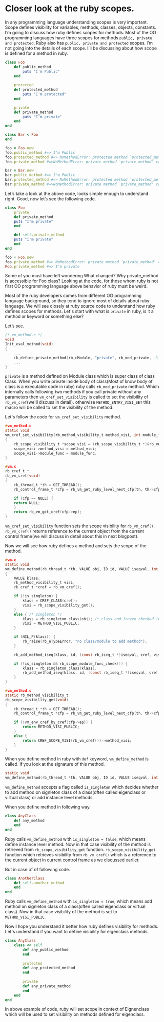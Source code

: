 # Closer look at the ruby scopes. 
	
In any programming language understanding scopes is very important. Scope defines visibility for variables, methods, classes, objects, constants. I’m going to discuss how ruby defines scopes for methods. Most of the OO programming languages have three scopes for methods `public, private and protected`. Ruby also has `public, private and protected` scopes. I’m not going into the details of each scope. I’ll be discussing about how scope is defined for a method in ruby. 
	
```ruby
class Foo
    def public_method
        puts "I'm Public"
    end
    
    protected 
    def protected_method
	    puts "I'm protected"
    end

    private
    def private_method
	    puts "I'm private"
    end
end

class Bar < Foo
end

foo = Foo.new
foo.public_method #=> I'm Public
foo.protected_method #=> NoMethodError: protected method `protected_method' called for #<Foo>
foo.private_method #=>NoMethodError: private method `private_method' called for #<Foo>

bar = Bar.new
bar.public_method #=> I'm Public
bar.protected_method #=> NoMethodError: protected method `protected_method' called for #<Foo>
bar.private_method #=>NoMethodError: private method `private_method' called for #<Foo>
```

Let’s take a look at the above code, looks simple enough to understand right. Good, now let’s see the following code. 
```ruby
class Foo
    private
    def private_method
	puts "I'm private"
    end

    def self.private_method
	puts "I'm private"
    end
end

foo = Foo.new
foo.private_method #=> NoMethodError: private method `private_method' called for #<Foo>
Foo.private_method #=> I'm private
```

Some of you must have left wondering What changed? Why private_method is accessible for Foo class? Looking at the code, for those whom ruby is not first OO programming language above behavior of ruby must be weird. 

Most of the ruby developers comes from different OO programming language background, so they tend to ignore most of details about ruby language. We will see closely at ruby source code to understand how ruby defines scopes for methods. Let's start with what is `private` in ruby, is it a method or keyword or something else?

Let’s see. 

```c
/* vm_method.c */
void
Init_eval_method(void)
{
    ...
    rb_define_private_method(rb_cModule, "private", rb_mod_private, -1);
    ...
}
```

`private` is a method defined on Module class which is super class of class Class. When you write private inside body of class(Most of know body of class is a executable code in ruby) ruby calls ``rb_mod_private`` method. Which internally calls following two methods if you call private without any parameters then ``vm_cref_set_visibility`` is called to set the visibility of ``rb_vm_cref``(we'll discuss in detail). otherwise ``METHOD_ENTRY_VISI_SET`` this macro will be called to set the visibility of the method.

Let's follow the code for `vm_cref_set_visibility` method. 

```c
#vm_method.c
static void
vm_cref_set_visibility(rb_method_visibility_t method_visi, int module_func)
{
    rb_scope_visibility_t *scope_visi = (rb_scope_visibility_t *)&rb_vm_cref()->scope_visi;
    scope_visi->method_visi = method_visi;
    scope_visi->module_func = module_func;
}

#vm.c
rb_cref_t *
rb_vm_cref(void)
{
    rb_thread_t *th = GET_THREAD();
    rb_control_frame_t *cfp = rb_vm_get_ruby_level_next_cfp(th, th->cfp);

    if (cfp == NULL) {
	return NULL;
    }
    return rb_vm_get_cref(cfp->ep);
}
```

`vm_cref_set_visibility` function sets the scope visibility for `rb_vm_cref()`. 
`rb_vm_cref()` returns reference to the current object from the current control frame(we will discuss in detail about this in next blogpost).    

Now we will see how ruby defines a method and sets the scope of the method. 
```c
#vm.c
static void
vm_define_method(rb_thread_t *th, VALUE obj, ID id, VALUE iseqval, int is_singleton)
{
    VALUE klass;
    rb_method_visibility_t visi;
    rb_cref_t *cref = rb_vm_cref();

    if (!is_singleton) {
        klass = CREF_CLASS(cref);
        visi = rb_scope_visibility_get();
    }
    else { /* singleton */
        klass = rb_singleton_class(obj); /* class and frozen checked in this API */
        visi = METHOD_VISI_PUBLIC;
    }

    if (NIL_P(klass)) {
        rb_raise(rb_eTypeError, "no class/module to add method");
    }

    rb_add_method_iseq(klass, id, (const rb_iseq_t *)iseqval, cref, visi);

    if (!is_singleton && rb_scope_module_func_check()) {
        klass = rb_singleton_class(klass);
        rb_add_method_iseq(klass, id, (const rb_iseq_t *)iseqval, cref, METHOD_VISI_PUBLIC);
    }
}

#vm_method.c
static rb_method_visibility_t
rb_scope_visibility_get(void)
{
    rb_thread_t *th = GET_THREAD();
    rb_control_frame_t *cfp = rb_vm_get_ruby_level_next_cfp(th, th->cfp);

    if (!vm_env_cref_by_cref(cfp->ep)) {
        return METHOD_VISI_PUBLIC;
    }
    else {
        return CREF_SCOPE_VISI(rb_vm_cref())->method_visi;
    }
}
```

When you define method in ruby with `def` keyword, `vm_define_method` is called. If you look at the signature of this method. 
```c
static void
vm_define_method(rb_thread_t *th, VALUE obj, ID id, VALUE iseqval, int is_singleton);
```

`vm_define_method` accepts a flag called `is_singleton` which decides whether to add method on signleton class of a class(often called eigenclass or virtual class) or add instance level methods. 

When you define method in following way. 
```ruby
class AnyClass
    def any_method
    end
end
```

Ruby calls `vm_define_method` with `is_singleton = false`, which means define instance level method. Now in that case visibility of the method is retrieved from `rb_scope_visibility_get` function. `rb_scope_visibility_get` function which retrieves visibility from `rb_vm_cref()` which is a reference to the current object in current control frame as we discussed earlier. 

But in case of of following code. 
```ruby
class AnotherClass
    def self.another_method
    end
end
```

Ruby calls `vm_define_method` with `is_singleton = true`, which means add method on signleton class of a class(often called eigenclass or virtual class). Now in that case visibility of the method is set to `METHOD_VISI_PUBLIC`. 

Now I hope you understand it better how ruby defines visibility for methods. Let's understand if you want to define visibility for eigenclass methods. 

```ruby
class AnyClass
    class << self
        def any_public_method
        end
        
        protected 
        def any_protected_method
        end
        
        private 
        def any_private_method
        end
    end
end
```

In above example of code, ruby will set scope in context of Eignenclass which will be used to set visibility on methods defined for eigenclass.


